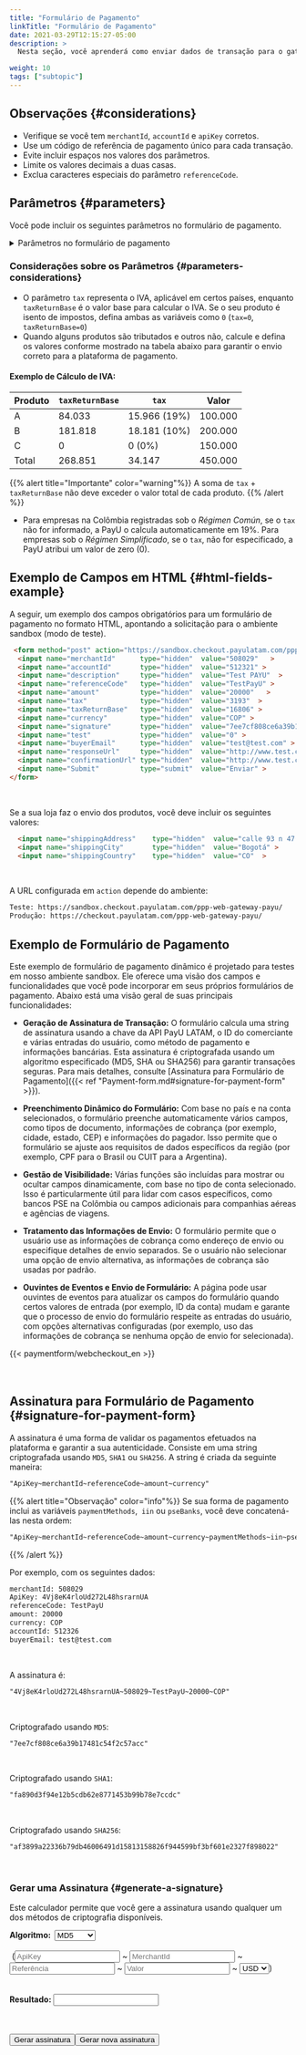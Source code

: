 ```yaml
---
title: "Formulário de Pagamento"
linkTitle: "Formulário de Pagamento"
date: 2021-03-29T12:15:27-05:00
description: >
  Nesta seção, você aprenderá como enviar dados de transação para o gateway de pagamento da PayU. Este documento fornece as informações necessárias para criar um formulário HTML com os detalhes exigidos da transação e enviá-lo para o nosso sistema usando o método HTTP POST.

weight: 10
tags: ["subtopic"]
---
```

<script src="https://ajax.aspnetcdn.com/ajax/jquery.validate/1.13.0/jquery.validate.min.js"></script>
<script src="https://ajax.aspnetcdn.com/ajax/jquery.validate/1.13.0/additional-methods.min.js"></script>
<script src="/js/signature-generator/md5.js"></script>
<script src="/js/signature-generator/sha1.js"></script>
<script src="/js/signature-generator/sha256.js"></script>
<script src="/js/signature-generator/signature-generator.js"></script>
<script src="/js/searchcodes.js"></script>

## Observações {#considerations}

* Verifique se você tem `merchantId`, `accountId` e `apiKey` corretos.
* Use um código de referência de pagamento único para cada transação.
* Evite incluir espaços nos valores dos parâmetros.
* Limite os valores decimais a duas casas.
* Exclua caracteres especiais do parâmetro  `referenceCode`.

## Parâmetros {#parameters}

Você pode incluir os seguintes parâmetros no formulário de pagamento.

<details>
<summary>Parâmetros no formulário de pagamento</summary>
<label for="table1" class="showMandatory"><input type="checkbox" id="table1" name="table1" value="true" onchange="showMandatory(this)"> Mostrar apenas campos obrigatórios</label>
<br>
<div class="variables"></div>

| Campo | Tipo | Tamanho | Descrição | Obrigatório |
|-|-|-|-|:-:|
| merchantId | Número | 12 | Número de identificação da sua loja no sistema PayU. Você encontrará este número no e-mail de criação de conta. | Sim | 
| referenceCode | Alfanumérico | 255 | Referência da venda ou ordem. Deve ser exclusiva para cada transação enviada ao sistema. Normalmente, é uma forma de identificar as solicitações enviadas para a plataforma de pagamento. | Sim | 
| accountId | Número | 6 | ID da conta do usuário para cada país associado à loja. Esta variável é usada para exibir os métodos de pagamento disponíveis para este país. | Sim | 
| description | Alfanumérico | 255 | Descrição da venda. | Sim | 
| currency | Alfanumérico | 3 | A respectiva moeda na qual o pagamento é feito. O processo de reconciliação é realizado em pesos na taxa representativa do dia.<br>[Veja as moedas aceitas]({{< ref "response-codes-and-variables.html#accepted-currencies" >}}). | Sim | 
| amount | Número | 10 | Valor total da transação. Ele pode conter dois dígitos decimais. Exemplo 10000.00 ou 10000. | Sim | 
| tax | Número | 10,2 | Valor do IVA da transação.<br>Na Colômbia, se nenhum IVA for enviado, o sistema aplica 19% automaticamente. Ele pode conter dois dígitos decimais, por exemplo 19000.00.<br>Se o produto ou serviço for isento de IVA, atribua `0` a esta variável. | Sim | 
| discount | Número | 10,2 | Discount value applied to the sale. | Não | 
| taxReturnBase | Número | 10,2 | Valor base para cálculo do VAT.<br>Se o produto ou serviço for isento de IVA, atribua `0` a esta variável. | Sim | 
| additionalValue | Número | 10,2 | Valor adicional da venda. | Não | 
| signature | Alfanumérico | 255 | Assinatura digital criada para cada transação. Consultar [Assinatura para forma de pagamento]({{< ref "payment-form.md#signature-for-payment-form" >}}) para aprender como gerar. | Sim | 
| algorithmSignature | Alfanumérico | 255 | Algoritmo de criptografia da assinatura digital (campo `signature`). Os três algoritmos disponíveis são: `MD5`, `SHA` e `SHA256`. | Não | 
| test | Número | 1 | Indica se a transação está em modo de teste ou produção. Definir `1` para teste e `0`para produção. | Não | 
| lng | Alfanumérico | 3 | Idioma no qual a plataforma de pagamento deve ser exibida.<br>[Veja os idiomas disponíveis]({{< ref "response-codes-and-variables.html#supported-languages" >}}). | Não | 
| extra1 | Alfanumérico | 255 | Campo adicional para envio de informações sobre a compra. | Não | 
| extra2 | Alfanumérico | 255 | Campo adicional para envio de informações sobre a compra. | Não | 
| extra3 | Alfanumérico | 255 | Campo adicional para envio de informações sobre a compra. | Não | 
| template | Alfanumérico | 255 | Modelo para a página de pagamento. | Não | 
| responseUrl | Alfanumérico | 255 | URL da página de resposta. | Não | 
| confirmationUrl | Alfanumérico | 255 | URL da página de resposta. | Não | 
| sourceUrl | Alfanumérico | 255 | URL de origem das transações do comércio. É aqui que o botão de pagamento está localizado. | Não | 
| airline | Alfanumérico | 4 | Código da companhia aérea. | Não | 
| billingAddress | Alfanumérico | 255 | Endereço de correspondência. | Não | 
| shippingAddress | Alfanumérico | 255 | O endereço de entrega da mercadoria.<br><sup>\*</sup> Obrigatório se sua loja enviar o produto. | Sim* | 
| billingCity | Alfanumérico | 50 | Cidade associada ao endereço de cobrança. | Não | 
| shippingCity | Alfanumérico | 50 | A cidade de entrega da mercadoria.<br><sup>\*</sup> Obrigatório se sua loja enviar o produto. | Sim* | 
| zipCode | Alfanumérico | 20 | Código postal. | Não | 
| billingCountry | Alfanumérico | 2 | Código ISO do país associado ao endereço de cobrança. | Não | 
| shippingCountry | Alfanumérico | 2 | O código ISO do país associado ao endereço de entrega da mercadoria.<br><sup>\*</sup> Obrigatório se sua loja enviar o produto.<br>[Veja os países de processamento]({{< ref "response-codes-and-variables.html#processing-countries" >}}). | Sim* | 
| buyerEmail | Alfanumérico | 255 | Campo que contém o e-mail do comprador para notificar o resultado da transação por e-mail. Recomenda-se validar se este campo foi fornecido no formulário. | Sim | 
| telephone | Alfanumérico | Máx. 20 | O telefone residencial do comprador. | Sim | 
| officeTelephone | Alfanumérico | Máx. 20 | O telefone do comprador em horário comercial. | Não | 
| mobilePhone | Alfanumérico | Máx. 20 | O número do celular do comprador. Este valor será usado para preencher o formulário do cartão de crédito e será o telefone de contato. | Não | 
| buyerFullName | Alfanumérico | 150 | O nome completo do comprador. | Sim | 
| paymentMethods | Alfanumérico | 255 | Lista das formas de pagamento habilitadas no processo de pagamento.<br>Esta lista deve ser separada por vírgula e sem espaços em branco. Por exemplo: `VISA,MASTERCARD`.<br>YVocê pode incluir parcelas para as formas de pagamento adicionando-as usando hifens. Exemplo: `VISA-1-3,MASTERCARD-3-5-9`.<br>[Veja os métodos de pagamento disponíveis para seu país na coluna `Parâmetro paymentMethod`]({{< ref "select-your-payment-method.html" >}}). | Não | 
| administrativeFee | Número | 10,2 | Valor da taxa administrativa. | Não | 
| taxAdministrativeFee | Número | 10,2 | Valor do imposto da taxa administrativa. | Não | 
| taxAdministrativeFeeReturnBase | Número | 10,2 | Valor base para cálculo do imposto da taxa administrativa. | Não | 
| payerEmail | Alfanumérico | 255 | E-mail do pagador. | Sim | 
| payerPhone | Alfanumérico | Máx. 20 | Número de telefone do pagador. | Sim | 
| payerOfficePhone | Alfanumérico | Máx. 20 | Número de telefone do local de trabalho do pagador. | Não | 
| payerMobilePhone | Alfanumérico | Máx. 20 | Número do celular do pagador. | Não | 
| expirationDate | Alfanumérico | 19 | Prazo de validade das transações de pagamentos da Dinheiro. Formato:  `YYYY-MM-DD HH:mm:ss`.<br>Este valor deve ser inferior ao número padrão de dias para o pagamento à vista (15 dias para a Argentina e 7 dias para os demais países). | - | 
| payerFullName | Alfanumérico | 50 | O nome do pagador. Este valor será usado para preencher o formulário do cartão de crédito. | Sim | 
| payerDocument | Alfanumérico | 25 | O número de identificação do comprador. Este valor será usado para preencher o formulário do cartão de crédito. | Sim | 
| payerDocumentType | Alfanumérico | 25 | O tipo de identificação do comprador. Este valor será usado para preencher o formulário do cartão de crédito. | Sim | 
| iin | Alfanumérico | 2048 | Lista de Bins admitidos durante o processo de pagamento (separados por vírgula).<br>_Este parâmetro só pode ser utilizado por estabelecimentos que validem assinatura._ | Não |
| paymentMethodsDescription | Alfanumérico | 255 | Descrição dos meios de pagamento e Caixas admitidas durante o processo de pagamento. | Não |
| pseBanks | Alfanumérico | 255 | Lista de códigos bancários habilitados no processo de pagamento via PSE.<br>Esta lista deve ser separada por vírgula e sem espaços em branco. | Não |
</details>

### Considerações sobre os Parâmetros {#parameters-considerations}

* O parâmetro `tax` representa o IVA, aplicável em certos países, enquanto `taxReturnBase` é o valor base para calcular o IVA. Se o seu produto é isento de impostos, defina ambas as variáveis como `0` (`tax=0`, `taxReturnBase=0`)
* Quando alguns produtos são tributados e outros não, calcule e defina os valores conforme mostrado na tabela abaixo para garantir o envio correto para a plataforma de pagamento.

#### Exemplo de Cálculo de IVA:

| Produto | `taxReturnBase` | `tax`    | Valor  |
|---------|---------------------|--------------|---------|
| A       | 84.033              | 15.966 (19%) | 100.000 |
| B       | 181.818             | 18.181 (10%) | 200.000 |
| C       | 0                   | 0 (0%)       | 150.000 |
| Total   | 268.851             | 34.147       | 450.000 |

{{% alert title="Importante" color="warning"%}}
A soma de `tax` + `taxReturnBase` não deve exceder o valor total de cada produto.
{{% /alert %}}

* Para empresas na Colômbia registradas sob o _Régimen Común_, se o `tax` não for informado, a PayU o calcula automaticamente em 19%. Para empresas sob o _Régimen Simplificado_, se o `tax`, não for especificado, a PayU atribui um valor de zero (0).

## Exemplo de Campos em HTML {#html-fields-example}

A seguir, um exemplo dos campos obrigatórios para um formulário de pagamento no formato HTML, apontando a solicitação para o ambiente sandbox (modo de teste).

```HTML
 <form method="post" action="https://sandbox.checkout.payulatam.com/ppp-web-gateway-payu/">
  <input name="merchantId"      type="hidden"  value="508029"   >
  <input name="accountId"       type="hidden"  value="512321" >
  <input name="description"     type="hidden"  value="Test PAYU"  >
  <input name="referenceCode"   type="hidden"  value="TestPayU" >
  <input name="amount"          type="hidden"  value="20000"   >
  <input name="tax"             type="hidden"  value="3193"  >
  <input name="taxReturnBase"   type="hidden"  value="16806" >
  <input name="currency"        type="hidden"  value="COP" >
  <input name="signature"       type="hidden"  value="7ee7cf808ce6a39b17481c54f2c57acc"  >
  <input name="test"            type="hidden"  value="0" >
  <input name="buyerEmail"      type="hidden"  value="test@test.com" >
  <input name="responseUrl"     type="hidden"  value="http://www.test.com/response" >
  <input name="confirmationUrl" type="hidden"  value="http://www.test.com/confirmation" >
  <input name="Submit"          type="submit"  value="Enviar" >
</form>
```
<br>

Se a sua loja faz o envio dos produtos, você deve incluir os seguintes valores:

```HTML
  <input name="shippingAddress"    type="hidden"  value="calle 93 n 47 - 65"   >
  <input name="shippingCity"       type="hidden"  value="Bogotá" >
  <input name="shippingCountry"    type="hidden"  value="CO"  >
```
<br>

A URL configurada em `action` depende do ambiente:

```HTML
Teste: https://sandbox.checkout.payulatam.com/ppp-web-gateway-payu/
Produção: https://checkout.payulatam.com/ppp-web-gateway-payu/
```

## Exemplo de Formulário de Pagamento

Este exemplo de formulário de pagamento dinâmico é projetado para testes em nosso ambiente sandbox. Ele oferece uma visão dos campos e funcionalidades que você pode incorporar em seus próprios formulários de pagamento. Abaixo está uma visão geral de suas principais funcionalidades:

* **Geração de Assinatura de Transação:** O formulário calcula uma string de assinatura usando a chave da API PayU LATAM, o ID do comerciante e várias entradas do usuário, como método de pagamento e informações bancárias. Esta assinatura é criptografada usando um algoritmo especificado (MD5, SHA ou SHA256) para garantir transações seguras. Para mais detalhes, consulte [Assinatura para Formulário de Pagamento]({{< ref "Payment-form.md#signature-for-payment-form" >}}).

* **Preenchimento Dinâmico do Formulário:** Com base no país e na conta selecionados, o formulário preenche automaticamente vários campos, como tipos de documento, informações de cobrança (por exemplo, cidade, estado, CEP) e informações do pagador. Isso permite que o formulário se ajuste aos requisitos de dados específicos da região (por exemplo, CPF para o Brasil ou CUIT para a Argentina).

* **Gestão de Visibilidade:** Várias funções são incluídas para mostrar ou ocultar campos dinamicamente, com base no tipo de conta selecionado. Isso é particularmente útil para lidar com casos específicos, como bancos PSE na Colômbia ou campos adicionais para companhias aéreas e agências de viagens.

* **Tratamento das Informações de Envio:** O formulário permite que o usuário use as informações de cobrança como endereço de envio ou especifique detalhes de envio separados. Se o usuário não selecionar uma opção de envio alternativa, as informações de cobrança são usadas por padrão.

* **Ouvintes de Eventos e Envio de Formulário:** A página pode usar ouvintes de eventos para atualizar os campos do formulário quando certos valores de entrada (por exemplo, ID da conta) mudam e garante que o processo de envio do formulário respeite as entradas do usuário, com opções alternativas configuradas (por exemplo, uso das informações de cobrança se nenhuma opção de envio for selecionada).

<div>
{{< paymentform/webcheckout_en >}}
</div>

<br>
<br>

## Assinatura para Formulário de Pagamento {#signature-for-payment-form}

A assinatura é uma forma de validar os pagamentos efetuados na plataforma e garantir a sua autenticidade. Consiste em uma string criptografada usando `MD5`, `SHA1` ou `SHA256`. A string é criada da seguinte maneira:

```HTML
"ApiKey~merchantId~referenceCode~amount~currency"
```

{{% alert title="Observação" color="info"%}}
Se sua forma de pagamento inclui as variáveis `paymentMethods`,` iin` ou `pseBanks`, você deve concatená-las nesta ordem:

```HTML
"ApiKey~merchantId~referenceCode~amount~currency~paymentMethods~iin~pseBanks"
```
{{% /alert %}}

Por exemplo, com os seguintes dados:

```HTML
merchantId: 508029
ApiKey: 4Vj8eK4rloUd272L48hsrarnUA
referenceCode: TestPayU
amount: 20000
currency: COP
accountId: 512326
buyerEmail: test@test.com
```
<br>

A assinatura é:

```HTML
"4Vj8eK4rloUd272L48hsrarnUA~508029~TestPayU~20000~COP"
```
<br>

Criptografado usando `MD5`:

```HTML
"7ee7cf808ce6a39b17481c54f2c57acc"
```
<br>

Criptografado usando `SHA1`:

```HTML
"fa890d3f94e12b5cdb62e8771453b99b78e7ccdc"
```
<br>

Criptografado usando `SHA256`:

```HTML
"af3899a22336b79db46006491d15813158826f944599bf3bf601e2327f898022"
```

<br>

### Gerar uma Assinatura {#generate-a-signature}

Este calculador permite que você gere a assinatura usando qualquer um dos métodos de criptografia disponíveis.

<!-- Signature generator -->
<div id="blue-box">
<span class="grey-text-13">
<div id = "div_generador" >

<form method="POST" id="signature_form" >
    <table>
        <span class="blue-text-13"><b>Algoritmo: &nbsp;</b></span>
        <select id = "signature_algorithm" class="calc_selector form_control">
            <option  value="md5">MD5</option>
            <option  value="sha1">SHA1</option>
            <option  value="sha256">SHA256</option>
        </select>
        <br>
        <br>
        <span class="calc_text">&nbsp;(</span>
        <input class="form_control" type="text"  id ="signature_apikey" name = "signature_apikey" placeholder="ApiKey" maxlength="26"> ~
        <input class="form_control number" type="text"  id ="signature_merchanId" name = "signature_merchanId" placeholder="MerchantId" maxlength="7"> ~
        <input class="form_control" type="text"  id ="signature_referenceCode" name = "signature_referenceCode" placeholder="Referência" maxlength="255"> ~
        <input class="form_control  number" type="text" id ="signature_amount" name = "signature_amount" placeholder="Valor" maxlength="14"> ~
        <select id = "signature_currency" class="calc_selector form_control" >
            <option  value="USD">USD</option>
            <option  value="COP">COP</option>
            <option  value="MXN">MXN</option>
            <option  value="ARS">ARS</option>
            <option  value="PEN">PEN</option>
            <option  value="BRL">BRL</option>
            <option  value="CLP">CLP</option>
        </select>
        <span class="calc_text">)</span>
        <br>
        <br>
        <br>
        <span class="blue-text-13"><b>Resultado:&nbsp;</b></span><input class="form_control" id ="signature_generated" name = "signature_generated" value = ""  readonly />
    </table>
    <br>
    <table width="50%"  border="0" cellspacing="2" cellpadding="2">
        <input type="button" name="signature_generate" id="signature_generate" value="Gerar assinatura" >
        <input type="button" name="signature_generate_again" id="signature_generate_again" value="Gerar nova assinatura" >
    </table>
</form>
</div>
</span>
</div>
<!-- End of signature generator -->
